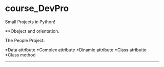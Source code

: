 # course_DevPro
Small Projects in Python!

**Obeject and orientation.

The People Project:

*Data attribute
*Complex attribute
*Dinamic attribute
*Class atributte
*Class method
___________________________________________________________________________
